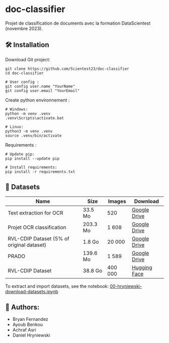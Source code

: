 # doc-classifier
Projet de classification de documents avec la formation DataScientest (novembre 2023).



## 🛠️ Installation

Download Git project:
```shell
git clone https://github.com/Scientest23/doc-classifier
cd doc-classifier

# User config :
git config user.name "YourName"
git config user.email "YourEmail"
```

Create python environnement :
```shell
# Windows:
python -m venv .venv
.venv\Scripts\activate.bat

# Linux:
python3 -m venv .venv
source .venv/bin/activate
```

Requirements :
```shell
# Update pip:
pip install --update pip

# Install requirements:
pip install -r requirements.txt
```

## 📄 Datasets

Name | Size | Images | Download
-----|------|--------|-----------
Text extraction for OCR| 33.5 Mo | 520 | [Google Drive](https://drive.google.com/file/d/1w0FhoxyHAjFrWJBQ63JiJFPBsxBEUOVO/view?usp=drive_link)
Projet OCR classification | 203.3 Mo | 1 608 | [Google Drive](https://drive.google.com/file/d/1wDa-pXwdUmEpubo8UjGwQCWzZt9PNZbI/view?usp=drive_link)
RVL-CDIP Dataset (5% of original dataset)| 1.8 Go | 20 000 | [Google Drive](https://drive.google.com/file/d/13V-hUMebr5PZjqNcuwxUPlB6u7lEq_gB/view?usp=drive_link)
PRADO | 139.6 Mo | 1 589 | [Google Drive](https://drive.google.com/file/d/1Seii3yeWKoc4f9eUNcgAwDtFleO0yjUm/view?usp=drive_link)
RVL-CDIP Dataset | 38.8 Go | 400 000 | [Hugging Face](https://huggingface.co/datasets/aharley/rvl_cdip/resolve/main/data/rvl-cdip.tar.gz?download=true)


To extract and import datasets, see the notebook: [00-hryniewski-download-datasets.ipynb](notebooks/00-hryniewski-download-datasets.ipynb)


## 🙌 Authors:
- Bryan Fernandez
- Ayoub Benkou
- Achraf Asri
- Daniel Hryniewski